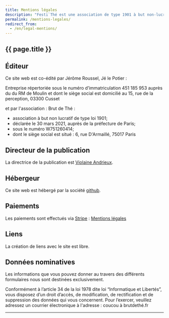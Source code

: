 ```yaml
---
title: Mentions légales
description: "Festi`Thé est une association de type 1901 à but non-lucratif."
permalink: /mentions-legales/
redirect_from:
  - /en/legal-mentions/
---
```


<section class="section">
<div class="wrapper" markdown="1">

# {{ page.title }}

## Éditeur

Ce site web est co-édité par Jérôme Roussel, Jé le Potier :

Entreprise répertoriée sous le numéro d’immatriculation 451 185 953 auprès du du RM de Moulin et dont le siège social est domicilié au 15, rue de la perception, 03300 Cusset

et par l'association : Brut de Thé : 

* association à but non lucratif de type loi 1901;
* déclarée le 30 mars 2021, auprès de la préfecture de Paris;
* sous le numéro W751260414;
* dont le siège social est situé : 6, rue D'Armaillé, 75017 Paris


## Directeur de la publication

La directrice de la publication est [Violaine Andrieux](violaine@brutdethe.fr).

## Hébergeur

Ce site web est hébergé par la société [github](https://www.github.com).

## Paiements

Les paiements sont effectués via [Stripe](https://stripe.com) : [Mentions légales](https://stripe.com/fr/legal)

## Liens

La création de liens avec le site est libre.

## Données nominatives

Les informations que vous pouvez donner au travers des différents formulaires nous sont destinées exclusivement.

Conformément à l’article 34 de la loi 1978 dite loi “Informatique et Libertés”, vous disposez d’un droit d’accès, de modification, de rectification et de suppression des données qui vous concernent. Pour l’exercer, veuillez adressez un courrier électronique à l'adresse : coucou à brutdethé.fr

</div>
</section>

<hr class="wrapper">
